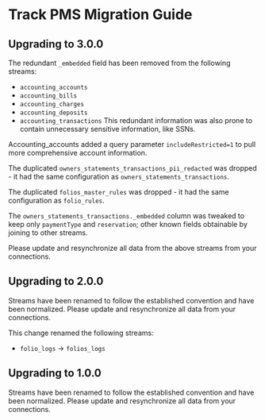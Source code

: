 # Track PMS Migration Guide

## Upgrading to 3.0.0

The redundant `_embedded` field has been removed from the following streams:
* `accounting_accounts`
* `accounting_bills`
* `accounting_charges`
* `accounting_deposits`
* `accounting_transactions`
This redundant information was also prone to contain unnecessary sensitive information, like SSNs.

Accounting_accounts added a query parameter `includeRestricted=1` to pull more comprehensive account information.

The duplicated `owners_statements_transactions_pii_redacted` was dropped - it had the same configuration as `owners_statements_transactions`.

The duplicated `folios_master_rules` was dropped - it had the same configuration as `folio_rules`.

The `owners_statements_transactions._embedded` column was tweaked to keep only `paymentType` and `reservation`; other known fields obtainable by joining to other streams.

Please update and resynchronize all data from the above streams from your connections.

## Upgrading to 2.0.0

Streams have been renamed to follow the established convention and have been normalized. Please update and resynchronize all data from your connections.

This change renamed the following streams:
- `folio_logs` -> `folios_logs`

## Upgrading to 1.0.0

Streams have been renamed to follow the established convention and have been normalized. Please update and resynchronize all data from your connections.

